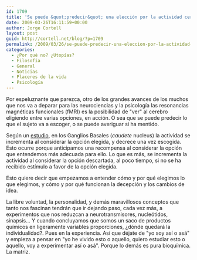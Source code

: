 ```yaml
---
id: 1709
title: 'Se puede &quot;predecir&quot; una elección por la actividad cerebral'
date: 2009-03-26T16:11:59+00:00
author: Jorge Cortell
layout: post
guid: http://cortell.net/blog/?p=1709
permalink: /2009/03/26/se-puede-predecir-una-eleccion-por-la-actividad-cerebral/
categories:
  - ¿Por qué no? ¿Utopías?
  - Filosofí­a
  - General
  - Noticias
  - Placeres de la vida
  - Psicología
---
```

Por espeluznante que parezca, otro de los grandes avances de los muchos que nos va a deparar para las neurociencias y la psicología las resonancias magnéticas funcionales (fMRI) es la posibilidad de "ver" al cerebro eligiendo entre varias opciones, en acción. O sea que se puede predecir lo que el sujeto va a escoger, o se puede averiguar si ha mentido.

Según un <a title="http://www.healthimaging.com/index.php?option=com_articles&view=article&id=16811" href="http://www.healthimaging.com/index.php?option=com_articles&view=article&id=16811" target="_blank">estudio</a>, en los Ganglios Basales (_caudete_ nucleus) la actividad se incrementa al considerar la opción elegida, y decrece una vez escogida. Esto ocurre porque anticipamos una recompensa al considerar la opción que entendemos más adecuada para ello. Lo que es más, se incrementa la actividad al considerar la opción descartada, al poco tiempo, si no se ha recibido estímulo a favor de la opción elegida.

Esto quiere decir que empezamos a entender cómo y por qué elegimos lo que elegimos, y cómo y por qué funcionan la decepción y los cambios de idea.

La libre voluntad, la personalidad, y demás maravillosos conceptos que tanto nos fascinan tendrán que ir dejando paso, cada vez más, a experimentos que nos reduzcan a neurotransmisores, nucleótidos, sinapsis... Y cuando concluyamos que somos un saco de productos químicos en ligeramente variables proporciones, ¿dónde quedará la individualidad?. Pues en la experiencia. Así que déjate de "yo soy así o asá" y empieza a pensar en "yo he vivido esto o aquello, quiero estudiar esto o aquello, voy a experimentar así o asá". Porque lo demás es pura bioquímica. La matriz.